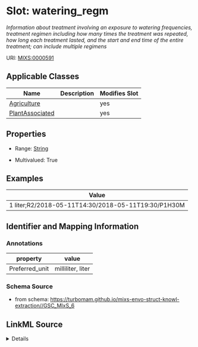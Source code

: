 # Slot: watering_regm


_Information about treatment involving an exposure to watering frequencies, treatment regimen including how many times the treatment was repeated, how long each treatment lasted, and the start and end time of the entire treatment; can include multiple regimens_



URI: [MIXS:0000591](https://w3id.org/mixs/0000591)



<!-- no inheritance hierarchy -->




## Applicable Classes

| Name | Description | Modifies Slot |
| --- | --- | --- |
[Agriculture](Agriculture.md) |  |  yes  |
[PlantAssociated](PlantAssociated.md) |  |  yes  |







## Properties

* Range: [String](String.md)

* Multivalued: True






## Examples

| Value |
| --- |
| 1 liter;R2/2018-05-11T14:30/2018-05-11T19:30/P1H30M |

## Identifier and Mapping Information





### Annotations

| property | value |
| --- | --- |
| Preferred_unit | milliliter, liter |



### Schema Source


* from schema: https://turbomam.github.io/mixs-envo-struct-knowl-extraction//GSC_MIxS_6




## LinkML Source

<details>
```yaml
name: watering_regm
annotations:
  Preferred_unit:
    tag: Preferred_unit
    value: milliliter, liter
description: Information about treatment involving an exposure to watering frequencies,
  treatment regimen including how many times the treatment was repeated, how long
  each treatment lasted, and the start and end time of the entire treatment; can include
  multiple regimens
title: watering regimen
notes:
- regimen
- water
examples:
- value: 1 liter;R2/2018-05-11T14:30/2018-05-11T19:30/P1H30M
from_schema: https://turbomam.github.io/mixs-envo-struct-knowl-extraction//GSC_MIxS_6
rank: 1000
slot_uri: MIXS:0000591
multivalued: true
alias: watering_regm
domain_of:
- Agriculture
- PlantAssociated
range: string

```
</details>
